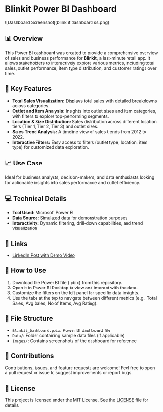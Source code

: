 # Blinkit Power BI Dashboard

![Dashboard Screenshot](blink it dashboard ss.png) <!-- Add a screenshot of the dashboard here -->

## 📊 Overview
This Power BI dashboard was created to provide a comprehensive overview of sales and business performance for **Blinkit**, a last-minute retail app. It allows stakeholders to interactively explore various metrics, including total sales, outlet performance, item type distribution, and customer ratings over time. 

## 🚀 Key Features
- **Total Sales Visualization:** Displays total sales with detailed breakdowns across categories.
- **Outlet and Item Analysis:** Insights into outlet sizes and item categories, with filters to explore top-performing segments.
- **Location & Size Distribution:** Sales distribution across different location tiers (Tier 1, Tier 2, Tier 3) and outlet sizes.
- **Sales Trend Analysis:** A timeline view of sales trends from 2012 to 2022.
- **Interactive Filters:** Easy access to filters (outlet type, location, item type) for customized data exploration.

## 📈 Use Case
Ideal for business analysts, decision-makers, and data enthusiasts looking for actionable insights into sales performance and outlet efficiency.

## 💻 Technical Details
- **Tool Used:** Microsoft Power BI
- **Data Source:** Simulated data for demonstration purposes
- **Interactivity:** Dynamic filtering, drill-down capabilities, and trend visualization

## 🔗 Links
- [LinkedIn Post with Demo Video](https://www.linkedin.com/posts/saurabh-jadhav-791626213_powerbi-datavisualization-businessintelligence-activity-7257134403846361089-19I1?utm_source=share&utm_medium=member_desktop) <!-- Link to your LinkedIn post if available -->

## 📝 How to Use
1. Download the Power BI file (.pbix) from this repository.
2. Open it in Power BI Desktop to view and interact with the data.
3. Customize the filters on the left panel for specific data insights.
4. Use the tabs at the top to navigate between different metrics (e.g., Total Sales, Avg Sales, No of Items, Avg Rating).

## 📂 File Structure
- `Blinkit_Dashboard.pbix`: Power BI dashboard file
- `Data/`: Folder containing sample data files (if applicable)
- `Images/`: Contains screenshots of the dashboard for reference

## 🤝 Contributions
Contributions, issues, and feature requests are welcome! Feel free to open a pull request or issue to suggest improvements or report bugs.

## 📄 License
This project is licensed under the MIT License. See the [LICENSE](LICENSE) file for details.
